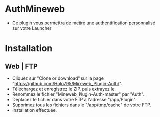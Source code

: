 # AuthMineweb
- Ce plugin vous permettra de mettre une authentification personnalisé
sur votre Launcher

<h1>Installation  
  
  
## Web | FTP
- Cliquez sur "Clone or download" sur la page "https://github.com/Holo795/Mineweb_Plugin-Auth/".
- Téléchargez et enregistrez le ZIP, puis extrayez le.
- Renommez le fichier "Mineweb_Plugin-Auth-master" par "Auth".
- Déplacez le fichier dans votre FTP à l'adresse "/app/Plugin".
- Supprimez tous les fichiers dans le "/app/tmp/cache" de votre FTP.
- Installation effectuée. 
##
